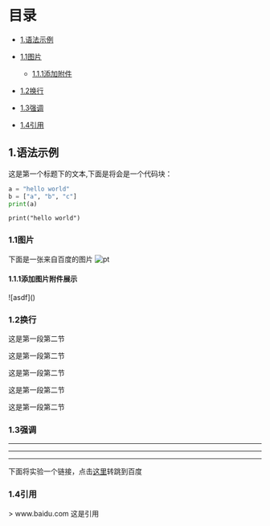 # 目录

* [1.语法示例](#1)

* [1.1图片](#1.1)

  * [1.1.1添加附件](#1.1)

* [1.2换行](#1.2)

* [1.3强调](#1.3)

* [1.4引用](#1.4)

<h2 id="1">1.语法示例</h2>
这是第一个标题下的文本,下面是将会是一个代码块：

```python
a = "hello world"
b = ["a", "b", "c"]
print(a)
```

`print("hello world")`

<h3 id="1.1">1.1图片</h3>

下面是一张来自百度的图片
![pt](https://ss0.bdstatic.com/94oJfD_bAAcT8t7mm9GUKT-xh_/timg?image&quality=100&size=b4000_4000&sec=1532586215&di=36b4f6bca2f07d72cd81d68b523d83fd&src=http://a2.att.hudong.com/26/50/01300000329092123781509550216.jpg)

<h4 id="1.1.1">1.1.1添加图片附件展示</h4>
![asdf]()

<h3 id="1.2">1.2换行</h3>

这是第一段第二节

这是第一段第二节

这是第一段第二节

这是第一段第二节

这是第一段第二节

<h3 id="1.3">1.3强调</h3>

***
***
***
下面将实验一个链接，点击[这里](http://www.baidu.com)转跳到百度

<h3 id="1.4">1.4引用</h3>
> www.baidu.com 这是引用
